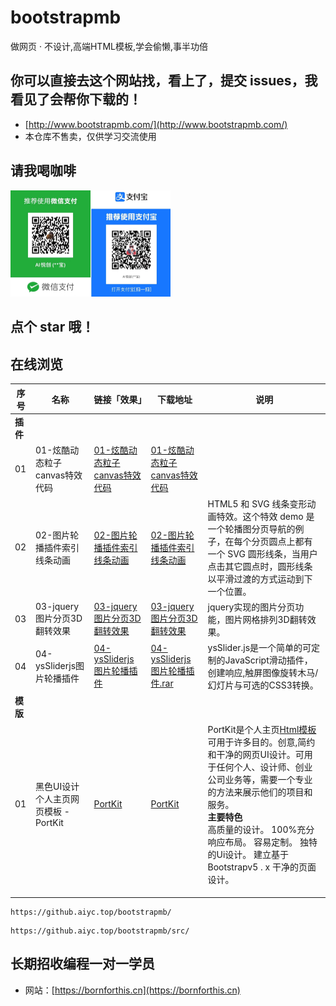 # bootstrapmb
做网页 · 不设计,高端HTML模板,学会偷懒,事半功倍

## 你可以直接去这个网站找，看上了，提交 issues，我看见了会帮你下载的！

- [http://www.bootstrapmb.com/](http://www.bootstrapmb.com/)
- 本仓库不售卖，仅供学习交流使用

## 请我喝咖啡

<img src="./README.assets/image-20221120111532262.png" alt="image-20221120111532262" style="zoom:25%;" />





## 点个 star 哦！



## 在线浏览

| 序号     | 名称                                 | 链接「效果」                                                 | 下载地址                                                     | 说明                                                         |
| -------- | ------------------------------------ | ------------------------------------------------------------ | ------------------------------------------------------------ | ------------------------------------------------------------ |
| **插件** |                                      |                                                              |                                                              |                                                              |
| 01       | 01-炫酷动态粒子canvas特效代码        | [01-炫酷动态粒子canvas特效代码](https://github.aiyc.top/bootstrapmb/01-炫酷动态粒子canvas特效代码/demo) | [01-炫酷动态粒子canvas特效代码](https://github.aiyc.top/bootstrapmb/src/01-%E7%82%AB%E9%85%B7%E5%8A%A8%E6%80%81%E7%B2%92%E5%AD%90canvas%E7%89%B9%E6%95%88%E4%BB%A3%E7%A0%81.rar) |                                                              |
| 02       | 02-图片轮播插件索引线条动画          | [02-图片轮播插件索引线条动画](https://github.aiyc.top/bootstrapmb/02-图片轮播插件索引线条动画) | [02-图片轮播插件索引线条动画](https://github.aiyc.top/bootstrapmb/src/02-图片轮播插件索引线条动画.rar) | HTML5 和 SVG 线条变形动画特效。这个特效 demo 是一个轮播图分页导航的例子，在每个分页圆点上都有一个 SVG 圆形线条，当用户点击其它圆点时，圆形线条以平滑过渡的方式运动到下一个位置。 |
| 03       | 03-jquery图片分页3D翻转效果          | [03-jquery图片分页3D翻转效果](https://github.aiyc.top/bootstrapmb/03-jquery图片分页3D翻转效果) | [03-jquery图片分页3D翻转效果](https://github.aiyc.top/bootstrapmb/src/03-jquery图片分页3D翻转效果.zip) | jquery实现的图片分页功能，图片网格排列3D翻转效果。           |
| 04       | 04-ysSliderjs图片轮播插件            | [04-ysSliderjs图片轮播插件](https://github.aiyc.top/bootstrapmb/04-ysSliderjs图片轮播插件) | [04-ysSliderjs图片轮播插件.rar](https://github.aiyc.top/bootstrapmb/src/04-ysSliderjs图片轮播插件.rar) | ysSlider.js是一个简单的可定制的JavaScript滑动插件，创建响应,触屏图像旋转木马/幻灯片与可选的CSS3转换。 |
| **模版** |                                      |                                                              |                                                              |                                                              |
| 01       | 黑色UI设计个人主页网页模板 - PortKit | [PortKit](https://github.aiyc.top/bootstrapmb/muban/PortKit/PortKit/) | [PortKit](https://github.aiyc.top/bootstrapmb/muban/PortKit/PortKit.rar) | PortKit是个人主页[Html模板](http://www.bootstrapmb.com/tag/htmlmoban)可用于许多目的。创意,简约和干净的网页UI设计。可用于任何个人、设计师、创业公司业务等，需要一个专业的方法来展示他们的项目和服务。<br />**主要特色**<br />高质量的设计。 100%充分响应布局。 容易定制。 独特的Ui设计。 建立基于Bootstrapv5 . x 干净的页面设计。 |
|          |                                      |                                                              |                                                              |                                                              |
|          |                                      |                                                              |                                                              |                                                              |
|          |                                      |                                                              |                                                              |                                                              |

```url
https://github.aiyc.top/bootstrapmb/
```

```url
https://github.aiyc.top/bootstrapmb/src/
```





## 长期招收编程一对一学员

- 网站：[https://bornforthis.cn](https://bornforthis.cn)
